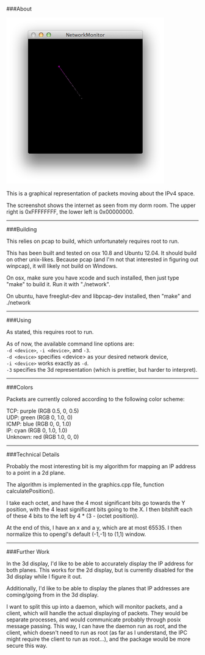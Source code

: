 ###About

![screenshot](screenshot.png)

This is a graphical representation of packets moving about the IPv4 space.

The screenshot shows the internet as seen from my dorm room. The upper right is 0xFFFFFFFF, the lower left is 0x00000000.

***
###Building

This relies on pcap to build, which unfortunately requires root to run.

This has been built and tested on osx 10.8 and Ubuntu 12.04. It should build on other unix-likes. Because pcap (and I'm not that interested in figuring out winpcap), it will likely not build on Windows.

On osx, make sure you have xcode and such installed, then just type "make" to build it. Run it with "./network".

On ubuntu, have freeglut-dev and libpcap-dev installed, then "make" and ./network

***
###Using

As stated, this requires root to run.

As of now, the available command line options are:  
`-d <device>`, `-i <device>`, and `-3`.  
`-d <device>` specifies \<device\> as your desired network device,  
`-i <device>` works exactly as `-d`.  
`-3` specifies the 3d representation (which is prettier, but harder to interpret).

***
###Colors

Packets are currently colored according to the following color scheme:

TCP:     purple     (RGB 0.5, 0, 0.5)  
UDP:     green      (RGB 0, 1.0, 0)  
ICMP:    blue       (RGB 0, 0, 1.0)  
IP:      cyan       (RGB 0, 1.0, 1.0)  
Unknown: red        (RGB 1.0, 0, 0)  

***
###Technical Details

Probably the most interesting bit is my algorithm for mapping an IP address to a point in a 2d plane.

The algorithm is implemented in the graphics.cpp file, function calculatePosition().

I take each octet, and have the 4 most significant bits go towards the Y position, with the 4 least significant bits going to the X. I then bitshift each of these 4 bits to the left by 4 * (3 - (octet position)).

At the end of this, I have an x and a y, which are at most 65535. I then normalize this to opengl's default (-1,-1) to (1,1) window.

***
###Further Work

In the 3d display, I'd like to be able to accurately display the IP address for both planes. This works for the 2d display, but is currently disabled for the 3d display while I figure it out.

Additionally, I'd like to be able to display the planes that IP addresses are coming/going from in the 3d display.

I want to split this up into a daemon, which will monitor packets, and a client, which will handle the actual displaying of packets. They would be separate processes, and would communicate probably through posix message passing. This way, I can have the daemon run as root, and the client, which doesn't need to run as root (as far as I understand, the IPC might require the client to run as root...), and the package would be more secure this way.
